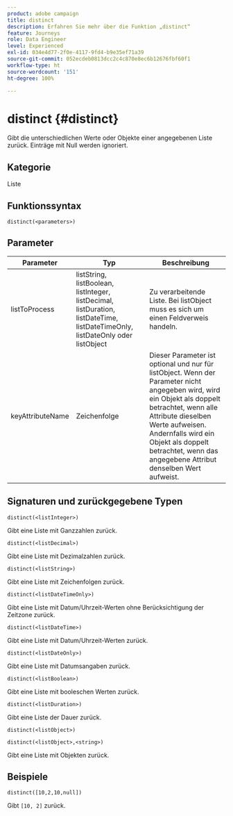 ```yaml
---
product: adobe campaign
title: distinct
description: Erfahren Sie mehr über die Funktion „distinct“
feature: Journeys
role: Data Engineer
level: Experienced
exl-id: 034e4d77-2f0e-4117-9fd4-b9e35ef71a39
source-git-commit: 052ecdeb0813dcc2c4c870e8ec6b12676fbf60f1
workflow-type: ht
source-wordcount: '151'
ht-degree: 100%

---
```


# distinct {#distinct}

Gibt die unterschiedlichen Werte oder Objekte einer angegebenen Liste zurück. Einträge mit Null werden ignoriert.

## Kategorie

Liste

## Funktionssyntax

`distinct(<parameters>)`

## Parameter

| Parameter | Typ | Beschreibung |
|-----------|------------------|------------------|
| listToProcess | listString, listBoolean, listInteger, listDecimal, listDuration, listDateTime, listDateTimeOnly, listDateOnly oder listObject | Zu verarbeitende Liste. Bei listObject muss es sich um einen Feldverweis handeln. |
| keyAttributeName | Zeichenfolge | Dieser Parameter ist optional und nur für listObject. Wenn der Parameter nicht angegeben wird, wird ein Objekt als doppelt betrachtet, wenn alle Attribute dieselben Werte aufweisen. Andernfalls wird ein Objekt als doppelt betrachtet, wenn das angegebene Attribut denselben Wert aufweist. |

## Signaturen und zurückgegebene Typen

`distinct(<listInteger>)`

Gibt eine Liste mit Ganzzahlen zurück.

`distinct(<listDecimal>)`

Gibt eine Liste mit Dezimalzahlen zurück.

`distinct(<listString>)`

Gibt eine Liste mit Zeichenfolgen zurück.

`distinct(<listDateTimeOnly>)`

Gibt eine Liste mit Datum/Uhrzeit-Werten ohne Berücksichtigung der Zeitzone zurück.

`distinct(<listDateTime>)`

Gibt eine Liste mit Datum/Uhrzeit-Werten zurück.

`distinct(<listDateOnly>)`

Gibt eine Liste mit Datumsangaben zurück.

`distinct(<listBoolean>)`

Gibt eine Liste mit booleschen Werten zurück.

`distinct(<listDuration>)`

Gibt eine Liste der Dauer zurück.

`distinct(<listObject>)`

`distinct(<listObject>,<string>)`

Gibt eine Liste mit Objekten zurück.


## Beispiele

`distinct([10,2,10,null])`

Gibt `[10, 2]` zurück.
